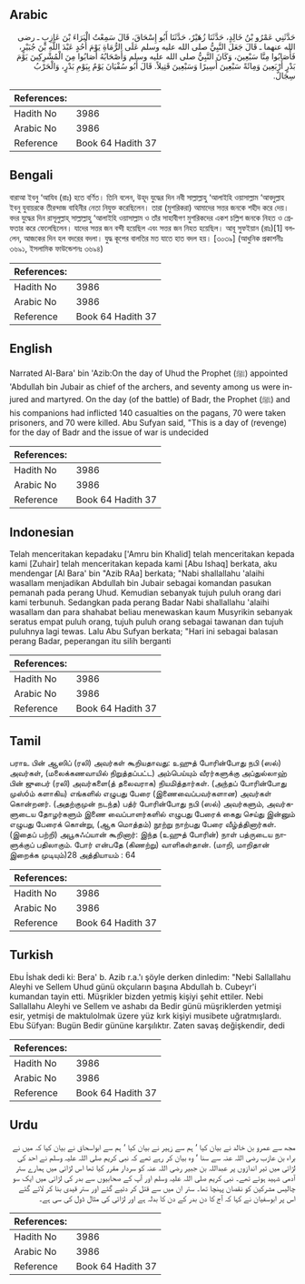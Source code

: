 ## Arabic


<div dir="rtl" lang="ar" style={{fontSize:'larger',backgroundColor:'#f8f9fa',padding:20}}>
حَدَّثَنِي عَمْرُو بْنُ خَالِدٍ، حَدَّثَنَا زُهَيْرٌ، حَدَّثَنَا أَبُو إِسْحَاقَ، قَالَ سَمِعْتُ الْبَرَاءَ بْنَ عَازِبٍ ـ رضى الله عنهما ـ قَالَ جَعَلَ النَّبِيُّ صلى الله عليه وسلم عَلَى الرُّمَاةِ يَوْمَ أُحُدٍ عَبْدَ اللَّهِ بْنَ جُبَيْرٍ، فَأَصَابُوا مِنَّا سَبْعِينَ، وَكَانَ النَّبِيُّ صلى الله عليه وسلم وَأَصْحَابُهُ أَصَابُوا مِنَ الْمُشْرِكِينَ يَوْمَ بَدْرٍ أَرْبَعِينَ وَمِائَةً سَبْعِينَ أَسِيرًا وَسَبْعِينَ قَتِيلاً‏.‏ قَالَ أَبُو سُفْيَانَ يَوْمٌ بِيَوْمِ بَدْرٍ، وَالْحَرْبُ سِجَالٌ‏.‏
</div>
<div style={{backgroundColor:'#f8f9fa',padding:20, marginBottom: 10}}><table> <thead> <tr> <th>References:</th> <th></th> </tr> </thead> <tbody><tr><td>Hadith No</td><td>3986</td></tr><tr><td>Arabic No</td><td>3986</td></tr><tr><td>Reference</td><td>Book 64 Hadith 37</td></tr></tbody></table></div>

## Bengali


<div dir="ltr" lang="bn" style={{fontSize:'larger',backgroundColor:'#f8f9fa',padding:20}}>
বারাআ ইবনু ‘আযিব (রাঃ) হতে বর্ণিত। তিনি বলেন, উহূদ যুদ্ধের দিন নবী সাল্লাল্লাহু ‘আলাইহি ওয়াসাল্লাম ‘আবদুল্লাহ ইবনু যুবায়রকে তীরন্দাজ বাহিনীর নেতা নিযুক্ত করেছিলেন। তারা (মুশরিকরা) আমাদের সত্তর জনকে শহীদ করে দেয়। বদর যুদ্ধের দিন রাসূলুল্লাহ্ সাল্লাল্লাহু ‘আলাইহি ওয়াসাল্লাম ও তাঁর সাহাবীগণ মুশরিকদের একশ চল্লিশ জনকে নিহত ও গ্রেফতার করে ফেলেছিলেন। যাদের সত্তর জন বন্দী হয়েছিল এবং সত্তর জন নিহত হয়েছিল। আবূ সুফইয়ান (রাঃ)[1] বললেন, আজকের দিন হল বদরের বদলা। যুদ্ধ কূপের বালতির মত যাতে হাত বদল হয়। [৩০৩৯] (আধুনিক প্রকাশনীঃ ৩৬৯১, ইসলামিক ফাউন্ডেশনঃ ৩৬৯৪)
</div>
<div style={{backgroundColor:'#f8f9fa',padding:20, marginBottom: 10}}><table> <thead> <tr> <th>References:</th> <th></th> </tr> </thead> <tbody><tr><td>Hadith No</td><td>3986</td></tr><tr><td>Arabic No</td><td>3986</td></tr><tr><td>Reference</td><td>Book 64 Hadith 37</td></tr></tbody></table></div>

## English


<div dir="ltr" lang="en" style={{fontSize:'larger',backgroundColor:'#f8f9fa',padding:20}}>
Narrated Al-Bara' bin 'Azib:On the day of Uhud the Prophet (ﷺ) appointed 'Abdullah bin Jubair as chief of the archers, and seventy among us were injured and martyred. On the day (of the battle) of Badr, the Prophet (ﷺ) and his companions had inflicted 140 casualties on the pagans, 70 were taken prisoners, and 70 were killed. Abu Sufyan said, "This is a day of (revenge) for the day of Badr and the issue of war is undecided
</div>
<div style={{backgroundColor:'#f8f9fa',padding:20, marginBottom: 10}}><table> <thead> <tr> <th>References:</th> <th></th> </tr> </thead> <tbody><tr><td>Hadith No</td><td>3986</td></tr><tr><td>Arabic No</td><td>3986</td></tr><tr><td>Reference</td><td>Book 64 Hadith 37</td></tr></tbody></table></div>

## Indonesian


<div dir="ltr" lang="id" style={{fontSize:'larger',backgroundColor:'#f8f9fa',padding:20}}>
Telah menceritakan kepadaku ['Amru bin Khalid] telah menceritakan kepada kami [Zuhair] telah menceritakan kepada kami [Abu Ishaq] berkata, aku mendengar [Al Bara' bin "Azib RAa] berkata; "Nabi shallallahu 'alaihi wasallam menjadikan Abdullah bin Jubair sebagai komandan pasukan pemanah pada perang Uhud. Kemudian sebanyak tujuh puluh orang dari kami terbunuh. Sedangkan pada perang Badar Nabi shallallahu 'alaihi wasallam dan para shahabat beliau menewaskan kaum Musyrikin sebanyak seratus empat puluh orang, tujuh puluh orang sebagai tawanan dan tujuh puluhnya lagi tewas. Lalu Abu Sufyan berkata; "Hari ini sebagai balasan perang Badar, peperangan itu silih berganti
</div>
<div style={{backgroundColor:'#f8f9fa',padding:20, marginBottom: 10}}><table> <thead> <tr> <th>References:</th> <th></th> </tr> </thead> <tbody><tr><td>Hadith No</td><td>3986</td></tr><tr><td>Arabic No</td><td>3986</td></tr><tr><td>Reference</td><td>Book 64 Hadith 37</td></tr></tbody></table></div>

## Tamil


<div dir="ltr" lang="ta" style={{fontSize:'larger',backgroundColor:'#f8f9fa',padding:20}}>
பராஉ பின் ஆஸிப் (ரலி) அவர்கள் கூறியதாவது: உஹுத் போரின்போது நபி (ஸல்) அவர்கள், (மலைக்கணவாயில் நிறுத்தப்பட்ட) அம்பெய்யும் வீரர்களுக்கு அப்துல்லாஹ் பின் ஜுபைர் (ரலி) அவர்களை(த் தலைவராக) நியமித்தார்கள். (அந்தப் போரின்போது முஸ்óம் களாகிய) எங்களில் எழுபது பேரை (இணைவைப்பவர்களான) அவர்கள் கொன்றனர். (அதற்குமுன் நடந்த) பத்ர் போரின்போது நபி (ஸல்) அவர்களும், அவர்களுடைய தோழர்களும் இணை வைப்பாளர்களில் எழுபது பேரைக் கைது செய்து இன்னும் எழுபது பேரைக் கொன்று, (ஆக மொத்தம்) நூற்று நாற்பது பேரை வீழ்த்தினார்கள். (இதைப் பற்றி) அபூசுஃப்யான் கூறினார்: இந்த (உஹுத் போரின்) நாள் பத்ருடைய நாளுக்குப் பதிலாகும். போர் என்பதே (கிணற்று) வாளிகள்தான். (மாறி, மாறிதான் இறைக்க முடியும்)28 அத்தியாயம் : 64
</div>
<div style={{backgroundColor:'#f8f9fa',padding:20, marginBottom: 10}}><table> <thead> <tr> <th>References:</th> <th></th> </tr> </thead> <tbody><tr><td>Hadith No</td><td>3986</td></tr><tr><td>Arabic No</td><td>3986</td></tr><tr><td>Reference</td><td>Book 64 Hadith 37</td></tr></tbody></table></div>

## Turkish


<div dir="ltr" lang="tr" style={{fontSize:'larger',backgroundColor:'#f8f9fa',padding:20}}>
Ebu İshak dedi ki: Bera' b. Azib r.a.'ı şöyle derken dinledim: "Nebi Sallallahu Aleyhi ve Sellem Uhud günü okçuların başına Abdullah b. Cubeyr'i kumandan tayin etti. Müşrikler bizden yetmiş kişiyi şehit ettiler. Nebi Sallallahu Aleyhi ve Sellem ve ashabı da Bedir günü müşriklerden yetmişi esir, yetmişi de maktulolmak üzere yüz kırk kişiyi musibete uğratmışlardı. Ebu Süfyan: Bugün Bedir gününe karşılıktır. Zaten savaş değişkendir, dedi
</div>
<div style={{backgroundColor:'#f8f9fa',padding:20, marginBottom: 10}}><table> <thead> <tr> <th>References:</th> <th></th> </tr> </thead> <tbody><tr><td>Hadith No</td><td>3986</td></tr><tr><td>Arabic No</td><td>3986</td></tr><tr><td>Reference</td><td>Book 64 Hadith 37</td></tr></tbody></table></div>

## Urdu


<div dir="rtl" lang="ur" style={{fontSize:'larger',backgroundColor:'#f8f9fa',padding:20}}>
مجھ سے عمرو بن خالد نے بیان کیا ‘ ہم سے زہیر نے بیان کیا ‘ ہم سے ابواسحاق نے بیان کیا کہ میں نے براء بن عازب رضی اللہ عنہ سے سنا ‘ وہ بیان کر رہے تھے کہ نبی کریم صلی اللہ علیہ وسلم نے احد کی لڑائی میں تیر اندازوں پر عبداللہ بن جبیر رضی اللہ عنہ کو سردار مقرر کیا تھا اس لڑائی میں ہمارے ستر آدمی شہید ہوئے تھے۔ نبی کریم صلی اللہ علیہ وسلم اور آپ کے صحابیوں سے بدر کی لڑائی میں ایک سو چالیس مشرکین کو نقصان پہنچا تھا۔ ستر ان میں سے قتل کر دئیے گئے اور ستر قیدی بنا کر لائے گئے اس پر ابوسفیان نے کہا کہ آج کا دن بدر کے دن کا بدلہ ہے اور لڑائی کی مثال ڈول کی سی ہے۔
</div>
<div style={{backgroundColor:'#f8f9fa',padding:20, marginBottom: 10}}><table> <thead> <tr> <th>References:</th> <th></th> </tr> </thead> <tbody><tr><td>Hadith No</td><td>3986</td></tr><tr><td>Arabic No</td><td>3986</td></tr><tr><td>Reference</td><td>Book 64 Hadith 37</td></tr></tbody></table></div>